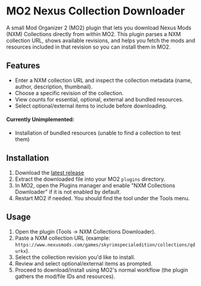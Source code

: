 # MO2 Nexus Collection Downloader
A small Mod Organizer 2 (MO2) plugin that lets you download Nexus Mods (NXM) Collections directly from within MO2.
This plugin parses a NXM collection URL, shows available revisions, and helps you fetch the mods and resources included in that revision so you can install them in MO2.

## Features
- Enter a NXM collection URL and inspect the collection metadata (name, author, description, thumbnail).
- Choose a specific revision of the collection.
- View counts for essential, optional, external and bundled resources.
- Select optional/external items to include before downloading.

#### Currently Unimplemented:
- Installation of bundled resources (unable to find a collection to test them)

## Installation
1. Download the [latest release](https://github.com/Furglitch/modorganizer2-nxm-collection-dl/releases/latest)
2. Extract the downloaded file into your MO2 `plugins` directory.
3. In MO2, open the Plugins manager and enable "NXM Collections Downloader" if it is not enabled by default.
4. Restart MO2 if needed. You should find the tool under the Tools menu.

## Usage
1. Open the plugin (Tools -> NXM Collections Downloader).
2. Paste a NXM collection URL (example: `https://www.nexusmods.com/games/skyrimspecialedition/collections/qdurkx`).
3. Select the collection revision you'd like to install.
4. Review and select optional/external items as prompted.
5. Proceed to download/install using MO2's normal workflow (the plugin gathers the mod/file IDs and resources).